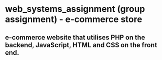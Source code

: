 # web_systems_assignment (group assignment) - e-commerce store

## e-commerce website that utilises PHP on the backend, JavaScript, HTML and CSS on the front end.
